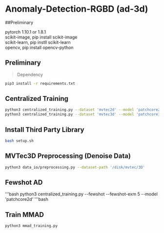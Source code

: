 # Anomaly-Detection-RGBD (ad-3d)
##Preliminary  

pytorch 1.10.1 or 1.8.1\
scikit-image, pip install scikit-image\
scikit-learn, pip instll scikit-learn\
opencv, pip install opencv-python

## Preliminary
> Dependency

```bash
pip3 install -r requirements.txt
```
## Centralized Training
```bash
python3 centralized_training.py --dataset 'mvtec2d' --model 'patchcore2d' --data-path '/disk1/mvtec/2D' --continual --num-task 5
python3 centralized_training.py --dataset 'mvtec3d' --model 'patchcore3d' --data-path '/disk1/mvtec/3D' --continual --num-task 5
```

## Install Third Party Library
```bash
bash setup.sh
```

## MVTec3D Preprocessing (Denoise Data)
```bash
python3 data_io/preprocessing.py --dataset-path '/disk/mvtec/3D'
```
## Fewshot AD
'''bash
python3 centralized_training.py --fewshot --fewshot-exm 5 --model 'patchcore2d'
'''bash
## Train MMAD
```bash
python3 mmad_training.py
```